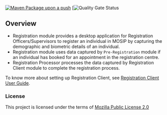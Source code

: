 [![Maven Package upon a push](https://github.com/mosip/registration-client/actions/workflows/push_trigger.yml/badge.svg?branch=release-1.2.0.1)](https://github.com/mosip/registration-client/actions/workflows/push_trigger.yml)
[![Quality Gate Status](https://sonarcloud.io/api/project_badges/measure?branch=release-1.2.0.1&id=mosip_registration)

## Overview

* Registration module provides a desktop application for Registration Officers/Supervisors to register an individual in MOSIP by capturing the demographic and biometric details of an individual.
* Registration module uses data captured by `Pre-Registration` module if an individual has booked for an appointment in the registration centre.
* Registration Processor processes the data captured by Registration Client module to complete the registration process.


To know more about setting up Registration Client, see [Registration Client User Guide](https://docs.mosip.io/1.2.0/modules/registration-client/registration-client-user-guide).


### License
This project is licensed under the terms of [Mozilla Public License 2.0](https://github.com/mosip/mosip-platform/blob/master/LICENSE)
